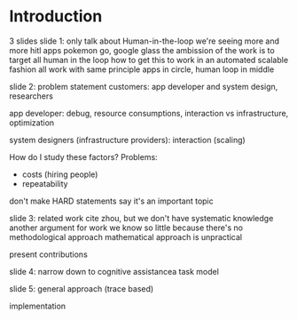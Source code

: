 # Introduction
3 slides
slide 1:
only talk about Human-in-the-loop
we're seeing more and more hitl apps
pokemon go, google glass
the ambission of the work is to target all human in the loop
how to get this to work in an automated scalable fashion
all work with same principle
apps in circle, human loop in middle

slide 2:
problem statement
customers: app developer and system design, researchers

app developer: debug, resource consumptions, interaction vs infrastructure, optimization

system designers (infrastructure providers):
interaction (scaling) 

How do I study these factors?
Problems:
- costs (hiring people)
- repeatability

don't make HARD statements
say it's an important topic

slide 3:
related work
cite zhou, but we don't have systematic knowledge
another argument for work
we know so little because there's no methodological approach
mathematical approach is unpractical

present contributions

slide 4:
narrow down to cognitive assistancea
task model

slide 5:
general approach (trace based)

implementation
